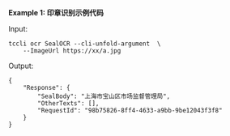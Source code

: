 **Example 1: 印章识别示例代码**



Input: 

```
tccli ocr SealOCR --cli-unfold-argument  \
    --ImageUrl https://xx/a.jpg
```

Output: 
```
{
    "Response": {
        "SealBody": "上海市宝山区市场监督管理局",
        "OtherTexts": [],
        "RequestId": "98b75826-8ff4-4633-a9bb-9be12043f3f8"
    }
}
```

